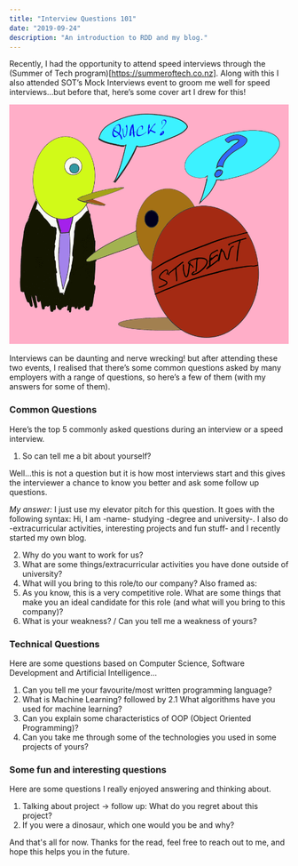 ```yaml
---
title: "Interview Questions 101"
date: "2019-09-24"
description: "An introduction to RDD and my blog."
---
```


Recently, I had the opportunity to attend speed interviews through the (Summer of Tech program)[https://summeroftech.co.nz]. Along with this I also attended SOT’s Mock Interviews event to groom me well for speed interviews…but before that, here’s some cover art I drew for this!

![interviews-101](./interviews101.png)

Interviews can be daunting and nerve wrecking! but after attending these two events, I realised that there’s some common questions asked by many employers with a range of questions, so here’s a few of them (with my answers for some of them).

### Common Questions
Here’s the top 5 commonly asked questions during an interview or a speed interview.

1. So can tell me a bit about yourself?

Well…this is not a question but it is how most interviews start and this gives the interviewer a chance to know you better and ask some follow up questions.

*My answer:* I just use my elevator pitch for this question. It goes with the following syntax: Hi, I am -name- studying -degree and university-. I also do -extracurricular activities, interesting projects and fun stuff- and I recently started my own blog.

2. Why do you want to work for us?
3. What are some things/extracurricular activities you have done outside of university?
4. What will you bring to this role/to our company? Also framed as:
5. As you know, this is a very competitive role. What are some things that make you an ideal candidate for this role (and what will you bring to this company)?
6. What is your weakness? / Can you tell me a weakness of yours?

### Technical Questions
Here are some questions based on Computer Science, Software Development and Artificial Intelligence…

1. Can you tell me your favourite/most written programming language?
2. What is Machine Learning? followed by 2.1 What algorithms have you used for machine learning?
3. Can you explain some characteristics of OOP (Object Oriented Programming)?
4. Can you take me through some of the technologies you used in some projects of yours?

### Some fun and interesting questions
Here are some questions I really enjoyed answering and thinking about.

1. Talking about project -> follow up: What do you regret about this project?
2. If you were a dinosaur, which one would you be and why?

And that's all for now. Thanks for the read, feel free to reach out to me, and hope this helps you in the future.